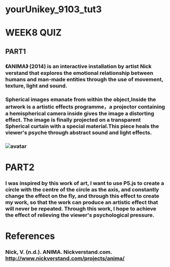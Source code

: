 # yourUnikey_9103_tut3


# WEEK8 QUIZ

## PART1
### 《ANIMA》 (2014) is an interactive installation by artist Nick verstand that explores the emotional relationship between humans and man-made entities through the use of movement, texture, light and sound.

### Spherical images emanate from within the object,Inside the artwork is a artistic effects programme，a projector containing a hemispherical camera inside gives the image a distorting effect. The image is finally projected on a transparent Spherical curtain with a special material.This piece heals the viewer's psyche through abstract sound and light effects.

### ![avatar](http://www.nickverstand.com/site/assets/files/1017/anima-1.png)

# PART2

### I was inspired by this work of art, I want to use P5.js to create a circle with the centre of the circle as the axis, and constantly change the effect on the fly, and through this effect to create my work, so that the work can produce an artistic effect that will never be repeated. Through this work, I hope to achieve the effect of relieving the viewer's psychological pressure.


# References
### Nick, V. (n.d.). ANIMA. Nickverstand.com. http://www.nickverstand.com/projects/anima/